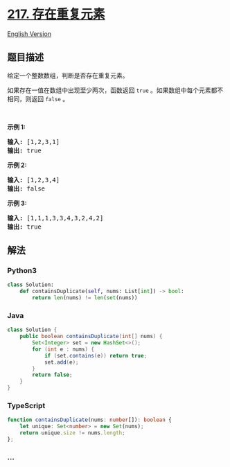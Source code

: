 # [217. 存在重复元素](https://leetcode-cn.com/problems/contains-duplicate)

[English Version](https://github.com/yanglr/leetcode-ac/blob/master/assets/0200-0299/0217.Contains%20Duplicate/README_EN.md)

## 题目描述

<!-- 这里写题目描述 -->

<p>给定一个整数数组，判断是否存在重复元素。</p>

<p>如果存在一值在数组中出现至少两次，函数返回 <code>true</code> 。如果数组中每个元素都不相同，则返回 <code>false</code> 。</p>

<p> </p>

<p><strong>示例 1:</strong></p>

<pre>
<strong>输入:</strong> [1,2,3,1]
<strong>输出:</strong> true</pre>

<p><strong>示例 2:</strong></p>

<pre>
<strong>输入: </strong>[1,2,3,4]
<strong>输出:</strong> false</pre>

<p><strong>示例 3:</strong></p>

<pre>
<strong>输入: </strong>[1,1,1,3,3,4,3,2,4,2]
<strong>输出:</strong> true</pre>


## 解法

<!-- 这里可写通用的实现逻辑 -->

<!-- tabs:start -->

### **Python3**

<!-- 这里可写当前语言的特殊实现逻辑 -->

```python
class Solution:
    def containsDuplicate(self, nums: List[int]) -> bool:
        return len(nums) != len(set(nums))
```

### **Java**

<!-- 这里可写当前语言的特殊实现逻辑 -->

```java
class Solution {
    public boolean containsDuplicate(int[] nums) {
        Set<Integer> set = new HashSet<>();
        for (int e : nums) {
            if (set.contains(e)) return true;
            set.add(e);
        }
        return false;
    }
}
```

### **TypeScript**

```ts
function containsDuplicate(nums: number[]): boolean {
    let unique: Set<number> = new Set(nums);
    return unique.size != nums.length;
};
```

### **...**

```

```

<!-- tabs:end -->
